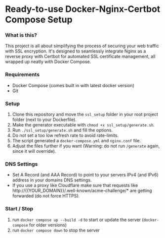 # Ready-to-use Docker-Nginx-Certbot Compose Setup

### What is this?
This project is all about simplifying the process of securing your web traffic with SSL encryption.
It's designed to seamlessly integrate Nginx as a reverse proxy with Certbot for automated SSL certificate management, all wrapped up neatly with Docker Compose.


### Requirements
- Docker Compose (comes built in with latest docker version)
- Git

### Setup
1. Clone this repository and move the `ssl_setup` folder in your root project folder (next to your Dockerfile).
2. Make the generator executable with `chmod +x ssl_setup/generate.sh`.
3. Run `./ssl_setup/generate.sh` and fill the options.
4. Do not set a too low refresh rate to avoid rate-limits.
5. The script generated a `docker-compose.yml` and `nginx.conf` file.
6. Adjust the files further if you want (Warning: do not run `/generate` again, since it will override).

### DNS Settings
- Set A Record (and AAA Record) to point to your servers IPv4 (and IPv6) address in your domains DNS settings.
- If you use a proxy like Cloudflare make sure that requests like http://{{YOUR_DOMAIN}}/.well-known/acme-challenge/* are getting forwarded (do not force HTTPS).

### Start / Stop
1. run `docker compose up --build -d` to start or update the server (`docker-compose` for older versions)
2. run `docker compose down` to stop the server
